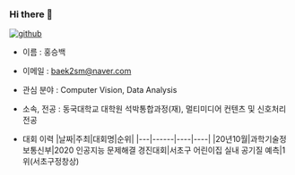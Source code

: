 ### Hi there 👋
[![github](http://img.shields.io/badge/-Tech%20blog-black?style=flat-square&logo=github&link=https://github.com/jeongmyeong)](https://github.com/baek2sm) 

- 이름 : 홍승백
- 이메일 : baek2sm@naver.com
- 관심 분야 : Computer Vision, Data Analysis
- 소속, 전공 : 동국대학교 대학원 석박통합과정(재), 멀티미디어 컨텐츠 및 신호처리 전공

- 대회 이력
|날짜|주최|대회명|순위|
|---|------|----|----|
|20년10월|과학기술정보통신부|2020 인공지능 문제해결 경진대회|서초구 어린이집 실내 공기질 예측|1위(서초구정창상)




<!--
**baek2sm/baek2sm** is a ✨ _special_ ✨ repository because its `README.md` (this file) appears on your GitHub profile.

Here are some ideas to get you started:

- 🔭 I’m currently working on ...
- 🌱 I’m currently learning ...
- 👯 I’m looking to collaborate on ...
- 🤔 I’m looking for help with ...
- 💬 Ask me about ...
- 📫 How to reach me: ...
- 😄 Pronouns: ...
- ⚡ Fun fact: ...
-->
